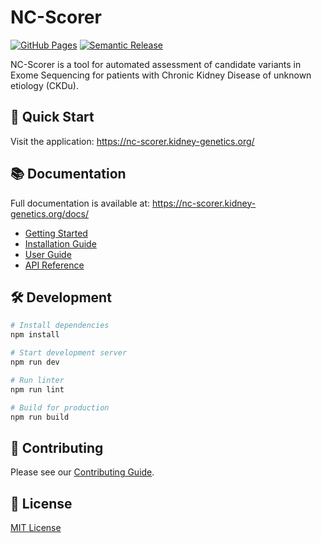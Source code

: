 # NC-Scorer

[![GitHub Pages](https://github.com/halbritter-lab/nc-scorer/actions/workflows/gh-pages.yml/badge.svg)](https://github.com/halbritter-lab/nc-scorer/actions/workflows/gh-pages.yml)
[![Semantic Release](https://github.com/halbritter-lab/nc-scorer/actions/workflows/semantic-release.yml/badge.svg)](https://github.com/halbritter-lab/nc-scorer/actions/workflows/semantic-release.yml)

NC-Scorer is a tool for automated assessment of candidate variants in Exome Sequencing for patients with Chronic Kidney Disease of unknown etiology (CKDu).

## 🚀 Quick Start

Visit the application: https://nc-scorer.kidney-genetics.org/

## 📚 Documentation

Full documentation is available at: https://nc-scorer.kidney-genetics.org/docs/

- [Getting Started](https://nc-scorer.kidney-genetics.org/docs/guide/)
- [Installation Guide](https://nc-scorer.kidney-genetics.org/docs/guide/installation)
- [User Guide](https://nc-scorer.kidney-genetics.org/docs/guide/usage)
- [API Reference](https://nc-scorer.kidney-genetics.org/docs/api/)

## 🛠️ Development

```bash
# Install dependencies
npm install

# Start development server
npm run dev

# Run linter
npm run lint

# Build for production
npm run build
```

## 🤝 Contributing

Please see our [Contributing Guide](https://nc-scorer.kidney-genetics.org/docs/guide/contributing).

## 📄 License

[MIT License](LICENSE)